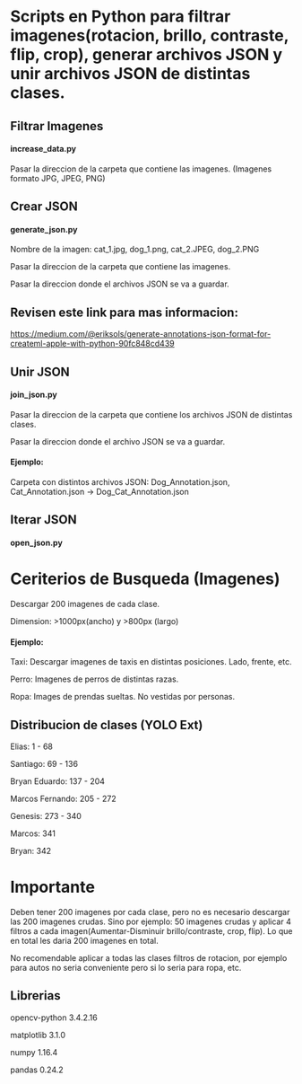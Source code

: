 # Scripts en Python para filtrar imagenes(rotacion, brillo, contraste, flip, crop), generar archivos JSON y unir archivos JSON de distintas clases.

## Filtrar Imagenes
#### increase_data.py

Pasar la direccion de la carpeta que contiene las imagenes. (Imagenes formato JPG, JPEG, PNG)


## Crear JSON
#### generate_json.py

Nombre de la imagen: cat_1.jpg, dog_1.png, cat_2.JPEG, dog_2.PNG

Pasar la direccion de la carpeta que contiene las imagenes.

Pasar la direccion donde el archivos JSON se va a guardar.

## Revisen este link para mas informacion: 
https://medium.com/@eriksols/generate-annotations-json-format-for-createml-apple-with-python-90fc848cd439


## Unir JSON
#### join_json.py

Pasar la direccion de la carpeta que contiene los archivos JSON de distintas clases.

Pasar la direccion donde el archivo JSON se va a guardar.

#### Ejemplo:
Carpeta con distintos archivos JSON: Dog_Annotation.json, Cat_Annotation.json -> Dog_Cat_Annotation.json


## Iterar JSON
#### open_json.py


# Ceriterios de Busqueda (Imagenes)
Descargar 200 imagenes de cada clase.

Dimension: >1000px(ancho) y >800px (largo)


#### Ejemplo: 
Taxi: Descargar imagenes de taxis en distintas posiciones. Lado, frente, etc.

Perro: Imagenes de perros de distintas razas.

Ropa: Images de prendas sueltas. No vestidas por personas.


## Distribucion de clases (YOLO Ext)
Elias: 1 - 68 

Santiago: 69 - 136  

Bryan Eduardo: 137 - 204

Marcos Fernando: 205 - 272

Genesis: 273 - 340

Marcos: 341

Bryan: 342


# Importante
Deben tener 200 imagenes por cada clase, pero no es necesario descargar las 200 imagenes crudas. Sino por ejemplo: 50 imagenes crudas y aplicar 4 filtros a cada imagen(Aumentar-Disminuir brillo/contraste, crop, flip). Lo que en total les daria 200 imagenes en total. 

No recomendable aplicar a todas las clases filtros de rotacion, por ejemplo para autos no seria conveniente pero si lo seria para ropa, etc. 


## Librerias
opencv-python           3.4.2.16

matplotlib              3.1.0 

numpy                   1.16.4  

pandas                  0.24.2  
